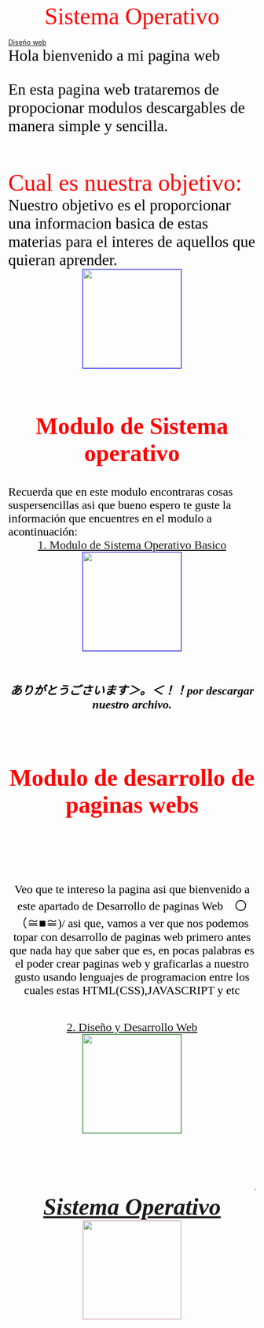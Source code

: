 <!doctype html>
<HTML>
<HEAD>
</HEAD>
<body background="web.jpg">
<center><FONT FACE="GOUDY STOUT" SIZE="12"COLOR="RED">Sistema Operativo</FONT></center><BR>
<A NAME="Sistema Operativo"> </A>
<A HREF= "#Diseño web"> Diseño web </A><br>
<FONT FACE="Times New Roman" Color="black"size="6">Hola bienvenido a mi pagina web <br><p> En esta pagina web trataremos de propocionar modulos descargables de manera simple y sencilla.</p><br>
<FONT FACE="Times New Roman" Color="red"size="8">Cual es nuestra objetivo:<br>
<FONT FACE="Times New Roman" Color="black"size="6"> Nuestro objetivo es el proporcionar una informacion basica de estas materias para el interes de aquellos que quieran aprender.<br>
<center><img src="ryo.GIF"WIDHT="200" HEIGHT="200"style="border:1px solid blue;"></IMG></center><br>
<h3><center><FONT FACE="Times New Roman" Color="red"size="8"> Modulo de Sistema operativo</center></h3>
<Font Face="Times New Roman" Color="black"size="5"> Recuerda que en este modulo encontraras cosas suspersencillas asi que bueno espero te guste la información que encuentres en el modulo a acontinuación:<br>
<center><link rel="stylesheet" href="style.css">
<A href="C:\Users\dany_\Desktop\index\carpeta descargas\MODULO DE SISTEMA OPERATIVO.pdf"download="S.O">
  1. Modulo de Sistema Operativo Basico
</A>
<center><img src="up.GIF"WIDHT="200" HEIGHT="200"style="border:1px solid blue;"></IMG></center><br>
<h5><p><FONT FACE="Times New Roman" Color="black"size="5"> ありがとうごさいます＞。＜！！por descargar nuestro archivo.</p></h5><br>
<h3><Font Face ="Times New Roman" Color="Red"size="8">Modulo de desarrollo de paginas webs</h3><br>
<p><Font face="Times New Roman" Color="Black"size="5"> Veo que te intereso la pagina asi que bienvenido a este apartado de Desarrollo de paginas Web　〇（≅■≅)/ asi que, vamos a ver que nos podemos topar con desarrollo de paginas web primero antes que nada hay que saber que es, en pocas palabras es el poder crear paginas web y graficarlas a nuestro gusto usando lenguajes de programacion entre los cuales estas HTML(CSS),JAVASCRIPT y etc<br></p>
<center><link rel="stylesheet" href="style.css">
<A href="C:\Users\dany_\Desktop\index\carpeta descargas\Diseño y Desarrollo Web.pdf"download="Modulo de D.W">
  2. Diseño y Desarrollo Web
</A>
<center><img src="ryo 2.GIF"WIDHT="200" HEIGHT="200"style="border:1px solid green;"></IMG></center><br>
<h5><b><i><marquee><FONT COLOR="red">MUCHAS GRACIAS MADE BY: OMAR SUATUNCE </h5></b></i></marquee></FONT>
<A HREF= "#Sistema Operativo"> Sistema Operativo </A>
<A NAME="Diseño web"> </A>
<center><img src="gotoudance.GIF"WIDHT="200" HEIGHT="200"style="border:1px solid pink;"></IMG></center><br>
</HTML>
